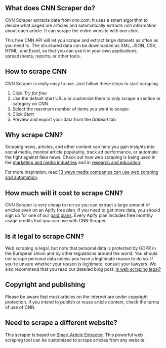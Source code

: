 ## What does CNN Scraper do?
CNN Scraper extracts data from cnn.com. It uses a smart algorithm to decide what paged are articles and automatically extracts rich information about each article. It can scrape the entire website with one click.

This free CNN API will let you scrape and extract large datasets as often as you need to. The structured data can be downloaded as XML, JSON, CSV, HTML, and Excel, so that you can use it in your own applications, spreadsheets, reports, or other tools.

## How to scrape CNN
CNN Scraper is really easy to use. Just follow these steps to start scraping.

1. Click *Try for free*
2. Use the default start URLs or customize them to only scrape a section or category on CNN
3. Select the maximum number of items you want to scrape.
4. Click *Start*
5. Preview and export your data from the *Dataset* tab

## Why scrape CNN?
Scraping news, articles, and other content can help you gain insights into social media, monitor article popularity, track ad performance, or automate the fight against fake news. Check out how web scraping is being used in the [marketing and media industries](https://apify.com/industries/marketing-and-media) and in [research and education](https://apify.com/industries/research-and-education). 

For more inspiration, read [13 ways media companies can use web scraping and automation](https://blog.apify.com/how-can-the-media-use-web-scraping-and-automation/).

## How much will it cost to scrape CNN?
CNN Scraper is very cheap to run so you can extract a large amount of articles even on an Apify free plan. If you need to get more data, you should sign up for one of our [paid plans](https://apify.com/pricing). Every Apify plan includes free monthly usage credits that you can use with CNN Scraper.

## Is it legal to scrape CNN?
Web scraping is legal, but note that personal data is protected by GDPR in the European Union and by other regulations around the world. You should not scrape personal data unless you have a legitimate reason to do so. If you're unsure whether your reason is legitimate, consult your lawyers. We also recommend that you read our detailed blog post: [is web scraping legal?](https://blog.apify.com/is-web-scraping-legal/)

## Copyright and publishing
Please be aware that most articles on the internet are under copyright protection. If you intend to publish or reuse article content, check the terms of use of CNN.

## Need to scrape a different website?
This scraper is based on [Smart Article Extractor](https://apify.com/lukaskrivka/article-extractor-smart). This powerful web scraping tool can be customized to scrape articles from any website.